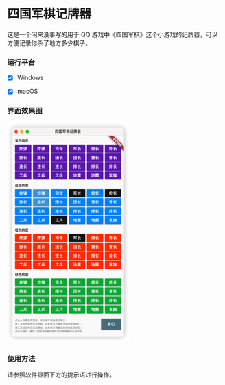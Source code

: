 # 四国军棋记牌器

这是一个闲来没事写的用于 QQ 游戏中《四国军棋》这个小游戏的记牌器，可以方便记录你杀了地方多少棋子。



### 运行平台

- [x] Windows
- [x] macOS



### 界面效果图

<img src="assets/image-20220528111546203.png" alt="image-20220528111546203" style="zoom: 50%;" />



### 使用方法

请参照软件界面下方的提示语进行操作。

